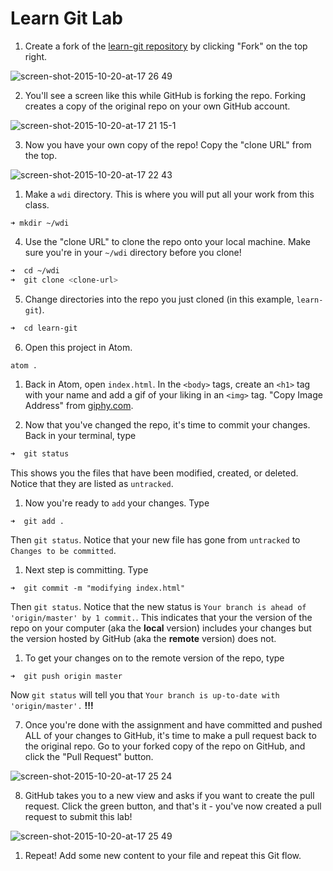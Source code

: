 # Learn Git Lab

1. Create a fork of the [learn-git repository](https://github.com/sf-wdi-27-28/learn-git) by clicking "Fork" on the top right.

  ![screen-shot-2015-10-20-at-17 26 49](https://cloud.githubusercontent.com/assets/7833470/10625501/b15a2bee-7758-11e5-8b12-2c84b785801b.png)

2. You'll see a screen like this while GitHub is forking the repo. Forking creates a copy of the original repo on your own GitHub account.

  ![screen-shot-2015-10-20-at-17 21 15-1](https://cloud.githubusercontent.com/assets/7833470/10625502/b422f2e8-7758-11e5-8cf1-09ae4fd7d946.png)

3. Now you have your own copy of the repo! Copy the "clone URL" from the top.

  ![screen-shot-2015-10-20-at-17 22 43](https://cloud.githubusercontent.com/assets/3010270/13687431/17d1d2e6-e6d0-11e5-8a5f-9f1575f03aa9.png)

1. Make a `wdi` directory. This is where you will put all your work from this class.
  ```
  ➜ mkdir ~/wdi
  ```

4. Use the "clone URL" to clone the repo onto your local machine. Make sure you're in your `~/wdi` directory before you clone!

  ```zsh
  ➜  cd ~/wdi
  ➜  git clone <clone-url>
  ```

5. Change directories into the repo you just cloned (in this example, `learn-git`).

  ```zsh
  ➜  cd learn-git
  ```

6. Open this project in Atom.

  ```zsh
  atom .
  ```

1. Back in Atom, open `index.html`. In the `<body>` tags, create an `<h1>` tag with your name and add a gif of your liking in an `<img>` tag. "Copy Image Address" from [giphy.com](http://giphy.com/).

6. Now that you've changed the repo, it's time to commit your changes. Back in your terminal, type

  ```zsh
  ➜  git status
  ```
  This shows you the files that have been modified, created, or deleted. Notice that they are listed as `untracked`.

1. Now you're ready to `add` your changes. Type
  ```
  ➜  git add .
  ```
  Then `git status`. Notice that your new file has gone from `untracked` to `Changes to be committed`.

1. Next step is committing. Type

  ```
  ➜  git commit -m "modifying index.html"
  ```
  Then `git status`. Notice that the new status is `Your branch is ahead of 'origin/master' by 1 commit.`. This indicates that your the version of the repo on your computer (aka the __local__ version) includes your changes but the version hosted by GitHub (aka the __remote__ version) does not.

1. To get your changes on to the remote version of the repo, type

  ```
  ➜  git push origin master
  ```
  Now `git status` will tell you that `Your branch is up-to-date with 'origin/master'.` __!!!__

7. Once you're done with the assignment and have committed and pushed ALL of your changes to GitHub, it's time to make a pull request back to the original repo. Go to your forked copy of the repo on GitHub, and click the "Pull Request" button.

  ![screen-shot-2015-10-20-at-17 25 24](https://cloud.githubusercontent.com/assets/3010270/13687969/7ed9d38c-e6d3-11e5-9510-ac0fbf1f22e9.png)

8. GitHub takes you to a new view and asks if you want to create the pull request. Click the green button, and that's it - you've now created a pull request to submit this lab!

  ![screen-shot-2015-10-20-at-17 25 49](https://cloud.githubusercontent.com/assets/7833470/10625507/bc97d38a-7758-11e5-8fe9-e4846e06e454.png)

1. Repeat! Add some new content to your file and repeat this Git flow.
